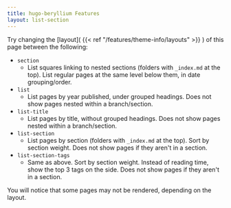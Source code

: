 ```yaml
---
title: hugo-beryllium Features
layout: list-section
---
```


Try changing the [layout]( {{< ref "/features/theme-info/layouts" >}} ) of this page between the following:

- `section`
    - List squares linking to nested sections (folders with `_index.md` at the top). List regular pages at the same level below them, in date grouping/order.
- `list`
    - List pages by year published, under grouped headings. Does not show pages nested within a branch/section.
- `list-title`
    - List pages by title, without grouped headings. Does not show pages nested within a branch/section.
- `list-section`
    - List pages by section (folders with `_index.md` at the top). Sort by section weight. Does not show pages if they aren't in a section.
- `list-section-tags`
    - Same as above. Sort by section weight. Instead of reading time, show the top 3 tags on the side. Does not show pages if they aren't in a section.

You will notice that some pages may not be rendered, depending on the layout.